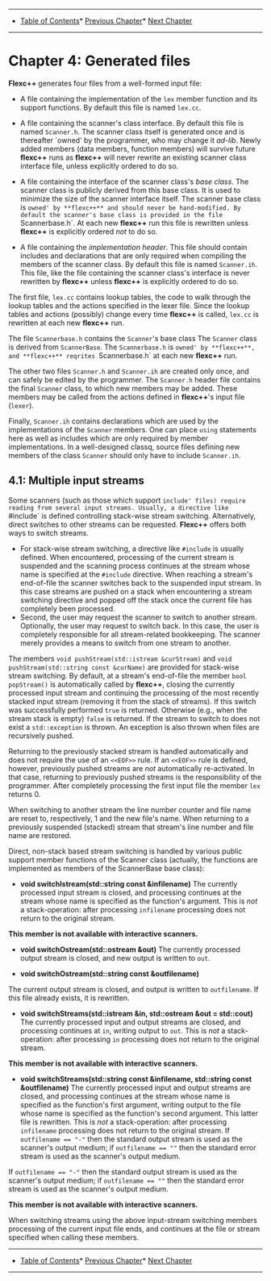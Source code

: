 

---


* [Table of Contents](flexc++.html)* [Previous Chapter](flexc++03.html)* [Next Chapter](flexc++05.html)




---



Chapter 4: Generated files
==========================


**Flexc++** generates four files from a well-formed input file:
 * A file containing the implementation of the `lex` member function
and its support functions. By default this file is named `lex.cc`.

* A file containing the scanner's class interface. By default this file
is named `Scanner.h`. The scanner class itself is generated once and is
thereafter `owned' by the programmer, who may change it *ad-lib*. Newly
added members (data members, function members) will survive future **flexc++** runs
as **flexc++** will never rewrite an existing scanner class interface file, unless
explicitly ordered to do so.

* A file containing the interface of the scanner class's *base
class*. The scanner class is publicly derived from this base class. It is used
to minimize the size of the scanner interface itself. The scanner base class
is `owned' by **flexc++** and should never be hand-modified. By
default the scanner's base class is provided in the file
`Scannerbase.h`. At each new **flexc++** run this file is rewritten unless **flexc++**
is explicitly ordered *not* to do so.

* A file containing the *implementation header*. This file should
contain includes and declarations that are only required when compiling the
members of the scanner class. By default this file is named
`Scanner.ih`. This file, like the file containing the scanner class's
interface is never rewritten by **flexc++** unless **flexc++** is explicitly ordered to do
so.



The first file, `lex.cc` contains lookup tables, the code to walk through
the lookup tables and the actions specified in the lexer file. Since the
lookup tables and actions (possibly) change every time **flexc++** is called,
`lex.cc` is rewritten at each new **flexc++** run.

The file `Scannerbase.h` contains the `Scanner`'s base class The
`Scanner` class is derived from `ScannerBase`. The `Scannerbase.h` is
`owned' by **flexc++**, and **flexc++** reqrites `Scannerbase.h` at each new **flexc++** run.

The other two files `Scanner.h` and `Scanner.ih` are created only once,
and can safely be edited by the programmer. The `Scanner.h` header file
contains the final `Scanner` class, to which new members may be added. These
members may be called from the actions defined in **flexc++**'s input file
(`lexer`).

Finally, `Scanner.ih` contains declarations which are used by the
implementations of the `Scanner` members. One can place `using` statements
here as well as includes which are only required by member implementations. In
a well-designed classq, source files defining new members of the class
`Scanner` should only have to include `Scanner.ih`.


4.1: Multiple input streams
---------------------------


 Some scanners (such as those which support `include' files) require reading
from several input streams. Usually, a directive like `#include` is defined
controlling stack-wise stream switching. Alternatively, direct switches to
other streams can be requested. **Flexc++** offers both ways to switch streams.

* For stack-wise stream switching, a directive like `#include` is
usually defined. When encountered, processing of the current stream is
suspended and the scanning process continues at the stream whose name is
specified at the `#include` directive. When reaching a stream's end-of-file
the scanner switches back to the suspended input stream. In this case streams
are pushed on a stack when encountering a stream switching directive and
popped off the stack once the current file has completely been processed.
 * Second, the user may request the scanner to switch to another stream.
Optionally, the user may request to switch back. In this case, the user is
completely responsible for all stream-related bookkeeping. The scanner merely
provides a means to switch from one stream to another.



The members `void pushStream(std::istream &curStream)` and `void
pushStream(std::string const &curName)` are provided for stack-wise stream
switching. By default, at a stream's end-of-file the member `bool
popStream()` is automatically called by **flexc++**, closing the currently processed
input stream and continuing the processing of the most recently stacked input
stream (removing it from the stack of streams). If this switch was
successfully performed `true` is returned. Otherwise (e.g., when the stream
stack is empty) `false` is returned. If the stream to switch to does not
exist a `std::exception` is thrown. An exception is also thrown when files
are recursively pushed. 

Returning to the previously stacked stream is handled automatically and
does not require the use of an `<<EOF>>` rule. If an `<<EOF>>` rule is
defined, however, previously pushed streams are *not* automatically
re-activated. In that case, returning to previously pushed streams is the
responsibility of the programmer. After completely processing the first input
file the member `lex` returns 0.

When switching to another stream the line number counter and file name are
reset to, respectively, 1 and the new file's name. When returning to a
previously suspended (stacked) stream that stream's line number and file name
are restored. 

Direct, non-stack based stream switching is handled by various public
support member functions of the Scanner class (actually, the functions are
implemented as members of the ScannerBase base class):
 * **void switchIstream(std::string const &infilename)**
 The currently processed input stream is closed, and processing
 continues at the stream whose name is specified as the function's
 argument. This is *not* a stack-operation: after processing
 `infilename` processing does not return to the original stream.

**This member is not available with interactive scanners.**

* **void switchOstream(std::ostream &out)**
 The currently processed output stream is closed, and
 new output is written to `out`. 

* **void switchOstream(std::string const &outfilename)**

The current output stream is closed, and output is written to
 `outfilename`. If this file already exists, it is rewritten.

* **void switchStreams(std::istream &in,
 std::ostream &out = std::cout)**
 The currently processed input and output streams are closed, and
 processing continues at `in`, writing output to `out`. This is
 *not* a stack-operation: after processing `in` processing
 does not return to the original stream.

**This member is not available with interactive scanners.**

* **void switchStreams(std::string const &infilename,
 std::string const &outfilename)**
 The currently processed input and output streams are closed, and
 processing continues at the stream whose name is specified as the
 function's first argument, writing output to the file whose name is
 specified as the function's second argument. This latter file is
 rewritten. This is *not* a stack-operation: after processing
 `infilename` processing does not return to the original stream.
 If `outfilename == "-"` then the standard output stream
 is used as the scanner's output medium; if `outfilename == ""` then
 the standard error stream is used as the scanner's output medium.

If `outfilename == "-"` then the standard output stream
 is used as the scanner's output medium; if `outfilename == ""` then
 the standard error stream is used as the scanner's output medium.

**This member is not available with interactive scanners.**


 When switching streams using the above input-stream switching members
processing of the current input file ends, and continues at the file or stream
specified when calling these members.



---


* [Table of Contents](flexc++.html)* [Previous Chapter](flexc++03.html)* [Next Chapter](flexc++05.html)




---


























